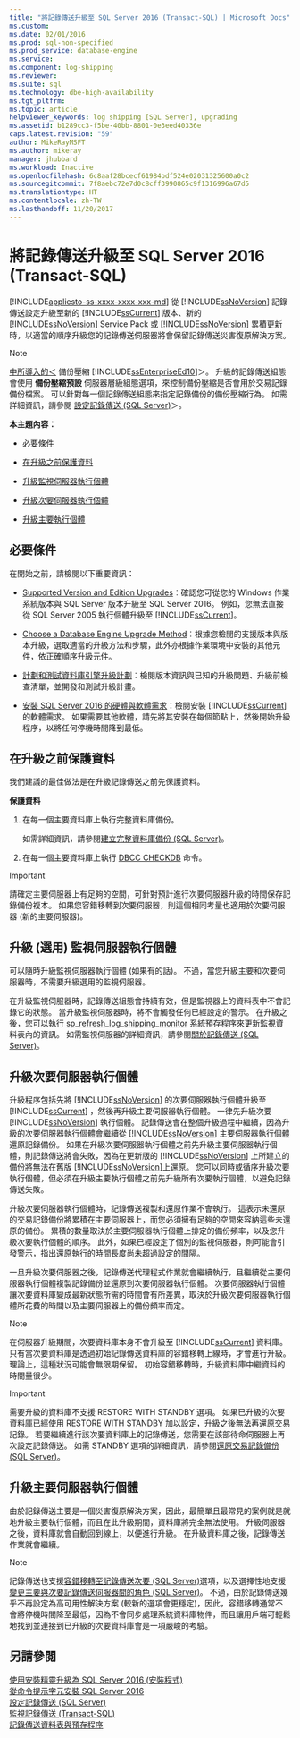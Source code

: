 ```yaml
---
title: "將記錄傳送升級至 SQL Server 2016 (Transact-SQL) | Microsoft Docs"
ms.custom: 
ms.date: 02/01/2016
ms.prod: sql-non-specified
ms.prod_service: database-engine
ms.service: 
ms.component: log-shipping
ms.reviewer: 
ms.suite: sql
ms.technology: dbe-high-availability
ms.tgt_pltfrm: 
ms.topic: article
helpviewer_keywords: log shipping [SQL Server], upgrading
ms.assetid: b1289cc3-f5be-40bb-8801-0e3eed40336e
caps.latest.revision: "59"
author: MikeRayMSFT
ms.author: mikeray
manager: jhubbard
ms.workload: Inactive
ms.openlocfilehash: 6c8aaf28bcecf61984bdf524e02031325600a0c2
ms.sourcegitcommit: 7f8aebc72e7d0c8cff3990865c9f1316996a67d5
ms.translationtype: HT
ms.contentlocale: zh-TW
ms.lasthandoff: 11/20/2017
---
```

# <a name="upgrading-log-shipping-to-sql-server-2016-transact-sql"></a>將記錄傳送升級至 SQL Server 2016 (Transact-SQL)
[!INCLUDE[appliesto-ss-xxxx-xxxx-xxx-md](../../includes/appliesto-ss-xxxx-xxxx-xxx-md.md)] 從 [!INCLUDE[ssNoVersion](../../includes/ssnoversion-md.md)] 記錄傳送設定升級至新的 [!INCLUDE[ssCurrent](../../includes/sscurrent-md.md)] 版本、新的 [!INCLUDE[ssNoVersion](../../includes/ssnoversion-md.md)] Service Pack 或 [!INCLUDE[ssNoVersion](../../includes/ssnoversion-md.md)] 累積更新時，以適當的順序升級您的記錄傳送伺服器將會保留記錄傳送災害復原解決方案。  
  
> [!NOTE]  
>  [中所導入的＜](../../relational-databases/backup-restore/backup-compression-sql-server.md) 備份壓縮 [!INCLUDE[ssEnterpriseEd10](../../includes/ssenterpriseed10-md.md)]＞。 升級的記錄傳送組態會使用 **備份壓縮預設** 伺服器層級組態選項，來控制備份壓縮是否會用於交易記錄備份檔案。 可以針對每一個記錄傳送組態來指定記錄備份的備份壓縮行為。 如需詳細資訊，請參閱 [設定記錄傳送 &#40;SQL Server&#41;](../../database-engine/log-shipping/configure-log-shipping-sql-server.md)＞。  
  
 **本主題內容：**  
  
-   [必要條件](#Prerequisites)  
  
-   [在升級之前保護資料](#ProtectData)  
  
-   [升級監視伺服器執行個體](#UpgradeMonitor)  
  
-   [升級次要伺服器執行個體](#UpgradeSecondaries)  
  
-   [升級主要執行個體](#UpgradePrimary)  
  
##  <a name="Prerequisites"></a> 必要條件  
 在開始之前，請檢閱以下重要資訊：  
  
-   [Supported Version and Edition Upgrades](../../database-engine/install-windows/supported-version-and-edition-upgrades.md)︰確認您可從您的 Windows 作業系統版本與 SQL Server 版本升級至 SQL Server 2016。 例如，您無法直接從 SQL Server 2005 執行個體升級至 [!INCLUDE[ssCurrent](../../includes/sscurrent-md.md)]。  
  
-   [Choose a Database Engine Upgrade Method](../../database-engine/install-windows/choose-a-database-engine-upgrade-method.md)︰根據您檢閱的支援版本與版本升級，選取適當的升級方法和步驟，此外亦根據作業環境中安裝的其他元件，依正確順序升級元件。  
  
-   [計劃和測試資料庫引擎升級計劃](../../database-engine/install-windows/plan-and-test-the-database-engine-upgrade-plan.md)︰檢閱版本資訊與已知的升級問題、升級前檢查清單，並開發和測試升級計畫。  
  
-   [安裝 SQL Server 2016 的硬體與軟體需求](../../sql-server/install/hardware-and-software-requirements-for-installing-sql-server.md)：檢閱安裝 [!INCLUDE[ssCurrent](../../includes/sscurrent-md.md)]的軟體需求。 如果需要其他軟體，請先將其安裝在每個節點上，然後開始升級程序，以將任何停機時間降到最低。  
  
##  <a name="ProtectData"></a> 在升級之前保護資料  
 我們建議的最佳做法是在升級記錄傳送之前先保護資料。  
  
 **保護資料**  
  
1.  在每一個主要資料庫上執行完整資料庫備份。  
  
     如需詳細資訊，請參閱[建立完整資料庫備份 &#40;SQL Server&#41;](../../relational-databases/backup-restore/create-a-full-database-backup-sql-server.md)。  
  
2.  在每一個主要資料庫上執行 [DBCC CHECKDB](../../t-sql/database-console-commands/dbcc-checkdb-transact-sql.md) 命令。  
  
> [!IMPORTANT]  
>  請確定主要伺服器上有足夠的空間，可針對預計進行次要伺服器升級的時間保存記錄備份複本。  如果您容錯移轉到次要伺服器，則這個相同考量也適用於次要伺服器 (新的主要伺服器)。  
  
##  <a name="UpgradeMonitor"></a> 升級 (選用) 監視伺服器執行個體  
 可以隨時升級監視伺服器執行個體 (如果有的話)。 不過，當您升級主要和次要伺服器時，不需要升級選用的監視伺服器。  
  
 在升級監視伺服器時，記錄傳送組態會持續有效，但是監視器上的資料表中不會記錄它的狀態。 當升級監視伺服器時，將不會觸發任何已經設定的警示。 在升級之後，您可以執行 [sp_refresh_log_shipping_monitor](../../relational-databases/system-stored-procedures/sp-refresh-log-shipping-monitor-transact-sql.md) 系統預存程序來更新監視資料表內的資訊。   如需監視伺服器的詳細資訊，請參閱[關於記錄傳送 &#40;SQL Server&#41;](../../database-engine/log-shipping/about-log-shipping-sql-server.md)。  
  
##  <a name="UpgradeSecondaries"></a> 升級次要伺服器執行個體  
 升級程序包括先將 [!INCLUDE[ssNoVersion](../../includes/ssnoversion-md.md)] 的次要伺服器執行個體升級至 [!INCLUDE[ssCurrent](../../includes/sscurrent-md.md)] ，然後再升級主要伺服器執行個體。 一律先升級次要 [!INCLUDE[ssNoVersion](../../includes/ssnoversion-md.md)] 執行個體。 記錄傳送會在整個升級過程中繼續，因為升級的次要伺服器執行個體會繼續從 [!INCLUDE[ssNoVersion](../../includes/ssnoversion-md.md)] 主要伺服器執行個體還原記錄備份。 如果在升級次要伺服器執行個體之前先升級主要伺服器執行個體，則記錄傳送將會失敗，因為在更新版的 [!INCLUDE[ssNoVersion](../../includes/ssnoversion-md.md)] 上所建立的備份將無法在舊版 [!INCLUDE[ssNoVersion](../../includes/ssnoversion-md.md)]上還原。 您可以同時或循序升級次要執行個體，但必須在升級主要執行個體之前先升級所有次要執行個體，以避免記錄傳送失敗。  
  
 升級次要伺服器執行個體時，記錄傳送複製和還原作業不會執行。 這表示未還原的交易記錄備份將累積在主要伺服器上，而您必須擁有足夠的空間來容納這些未還原的備份。 累積的數量取決於主要伺服器執行個體上排定的備份頻率，以及您升級次要執行個體的順序。 此外，如果已經設定了個別的監視伺服器，則可能會引發警示，指出還原執行的時間長度尚未超過設定的間隔。  
  
 一旦升級次要伺服器之後，記錄傳送代理程式作業就會繼續執行，且繼續從主要伺服器執行個體複製記錄備份並還原到次要伺服器執行個體。 次要伺服器執行個體讓次要資料庫變成最新狀態所需的時間會有所差異，取決於升級次要伺服器執行個體所花費的時間以及主要伺服器上的備份頻率而定。  
  
> [!NOTE]  
>  在伺服器升級期間，次要資料庫本身不會升級至 [!INCLUDE[ssCurrent](../../includes/sscurrent-md.md)] 資料庫。 只有當次要資料庫是透過初始記錄傳送資料庫的容錯移轉上線時，才會進行升級。 理論上，這種狀況可能會無限期保留。 初始容錯移轉時，升級資料庫中繼資料的時間量很少。  
  
> [!IMPORTANT]  
>  需要升級的資料庫不支援 RESTORE WITH STANDBY 選項。 如果已升級的次要資料庫已經使用 RESTORE WITH STANDBY 加以設定，升級之後無法再還原交易記錄。 若要繼續進行該次要資料庫上的記錄傳送，您需要在該部待命伺服器上再次設定記錄傳送。 如需 STANDBY 選項的詳細資訊，請參閱[還原交易記錄備份 &#40;SQL Server&#41;](../../relational-databases/backup-restore/restore-a-transaction-log-backup-sql-server.md)。  
  
##  <a name="UpgradePrimary"></a> 升級主要伺服器執行個體  
 由於記錄傳送主要是一個災害復原解決方案，因此，最簡單且最常見的案例就是就地升級主要執行個體，而且在此升級期間，資料庫將完全無法使用。 升級伺服器之後，資料庫就會自動回到線上，以便進行升級。 在升級資料庫之後，記錄傳送作業就會繼續。  
  
> [!NOTE]  
>  記錄傳送也支援[容錯移轉至記錄傳送次要 &#40;SQL Server&#41;](../../database-engine/log-shipping/fail-over-to-a-log-shipping-secondary-sql-server.md)選項，以及選擇性地支援[變更主要與次要記錄傳送伺服器間的角色 &#40;SQL Server&#41;](../../database-engine/log-shipping/change-roles-between-primary-and-secondary-log-shipping-servers-sql-server.md)。 不過，由於記錄傳送幾乎不再設定為高可用性解決方案 (較新的選項會更穩定)，因此，容錯移轉通常不會將停機時間降至最低，因為不會同步處理系統資料庫物件，而且讓用戶端可輕鬆地找到並連接到已升級的次要資料庫會是一項嚴峻的考驗。  
  
## <a name="see-also"></a>另請參閱  
 [使用安裝精靈升級為 SQL Server 2016 &#40;安裝程式&#41;](../../database-engine/install-windows/upgrade-sql-server-using-the-installation-wizard-setup.md)   
 [從命令提示字元安裝 SQL Server 2016](../../database-engine/install-windows/install-sql-server-2016-from-the-command-prompt.md)   
 [設定記錄傳送 &#40;SQL Server&#41;](../../database-engine/log-shipping/configure-log-shipping-sql-server.md)   
 [監視記錄傳送 &#40;Transact-SQL&#41;](../../database-engine/log-shipping/monitor-log-shipping-transact-sql.md)   
 [記錄傳送資料表與預存程序](../../database-engine/log-shipping/log-shipping-tables-and-stored-procedures.md)  
  
  
